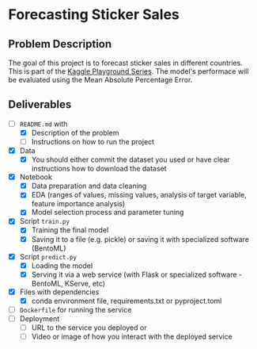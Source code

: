 # Forecasting Sticker Sales

## Problem Description

The goal of this project is to forecast sticker sales in different countries. This is part of the [Kaggle Playground Series](https://www.kaggle.com/competitions/playground-series-s5e1). The model's performace will be evaluated using the Mean Absolute Percentage Error.

## Deliverables

- [ ] `README.md` with
  - [x] Description of the problem
  - [ ] Instructions on how to run the project
- [x] Data
  - [x] You should either commit the dataset you used or have clear instructions how to download the dataset
- [x] Notebook
  - [x] Data preparation and data cleaning
  - [x] EDA (ranges of values, missing values, analysis of target variable, feature importance analysis)
  - [x] Model selection process and parameter tuning
- [x] Script `train.py`
  - [x] Training the final model
  - [x] Saving it to a file (e.g. pickle) or saving it with specialized software (BentoML)
- [x] Script `predict.py`
  - [x] Loading the model
  - [x] Serving it via a web service (with Flask or specialized software - BentoML, KServe, etc)
- [x] Files with dependencies
  - [x] conda environment file, requirements.txt or pyproject.toml
- [ ] `Dockerfile` for running the service
- [ ] Deployment
  - [ ] URL to the service you deployed or
  - [ ] Video or image of how you interact with the deployed service
